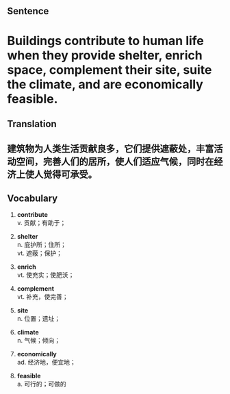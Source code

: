 ## Sentence

<h1>Buildings contribute to human life when they provide shelter, enrich space, complement their site, suite the climate, and are economically feasible.</h1>

## Translation

<h2>建筑物为人类生活贡献良多，它们提供遮蔽处，丰富活动空间，完善人们的居所，使人们适应气候，同时在经济上使人觉得可承受。</h2>


## Vocabulary     

1. **contribute**     
v. 贡献；有助于；       

2. **shelter**       
n. 庇护所；住所；     
vt. 遮蔽；保护；      

3. **enrich**        
vt. 使充实；使肥沃；      

4. **complement**       
vt. 补充，使完善；       

5. **site**        
n. 位置；遗址；      

6. **climate**      
n. 气候；倾向；     

7. **economically**       
ad. 经济地，便宜地；      

8. **feasible**       
a. 可行的；可做的       
